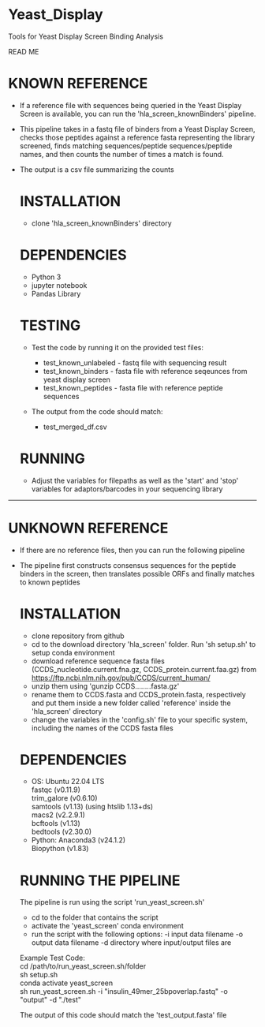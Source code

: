 # Yeast_Display
Tools for Yeast Display Screen Binding Analysis

READ ME

# KNOWN REFERENCE
- If a reference file with sequences being queried in the Yeast Display Screen is available, you can run the 'hla_screen_knownBinders' pipeline.
- This pipeline takes in a fastq file of binders from a Yeast Display Screen, checks those peptides against a reference fasta representing the library screened, finds matching sequences/peptide sequences/peptide names, and then counts the number of times a match is found.
- The output is a csv file summarizing the counts

  # INSTALLATION
  - clone 'hla_screen_knownBinders' directory
  
  # DEPENDENCIES
  - Python 3
  - jupyter notebook
  - Pandas Library
 
  # TESTING
  - Test the code by running it on the provided test files:
    - test_known_unlabeled - fastq file with sequencing result
    - test_known_binders - fasta file with reference seqeunces from yeast display screen
    - test_known_peptides - fasta file with reference peptide sequences
  
  - The output from the code should match:
    - test_merged_df.csv
 
  # RUNNING
  - Adjust the variables for filepaths as well as the 'start' and 'stop' variables for adaptors/barcodes in your sequencing library

_________________________________________________________________________________________________________________________________________________________________

# UNKNOWN REFERENCE
- If there are no reference files, then you can run the following pipeline
- The pipeline first constructs consensus sequences for the peptide binders in the screen, then translates possible ORFs and finally matches to known peptides

	# INSTALLATION
	- clone repository from github
	- cd to the download directory 'hla_screen' folder. Run 'sh setup.sh' to setup conda environment
	- download reference sequence fasta files (CCDS_nucleotide.current.fna.gz, CCDS_protein.current.faa.gz) from https://ftp.ncbi.nlm.nih.gov/pub/CCDS/current_human/
	- 	unzip them using 'gunzip CCDS........fasta.gz'
	- 	rename them to CCDS.fasta and CCDS_protein.fasta, respectively and put them inside a new folder called 'reference' inside the 'hla_screen' directory
	- change the variables in the 'config.sh' file to your specific system, including the names of the CCDS fasta files
	
	# DEPENDENCIES
	- OS: Ubuntu 22.04 LTS  
		fastqc (v0.11.9)  
		trim_galore (v0.6.10)  
		samtools (v1.13) (using htslib 1.13+ds)  
		macs2 (v2.2.9.1)  
		bcftools (v1.13)  
		bedtools (v2.30.0)  
	- Python: Anaconda3 (v24.1.2)  
		Biopython (v1.83)  
	
	# RUNNING THE PIPELINE
	The pipeline is run using the script 'run_yeast_screen.sh'
	- cd to the folder that contains the script
	- activate the 'yeast_screen' conda environment
	- run the script with the following options:
		-i	input data filename
		-o	output data filename
		-d	directory where input/output files are
	
	Example Test Code:  
	cd /path/to/run_yeast_screen.sh/folder  
	sh setup.sh  
	conda activate yeast_screen  
	sh run_yeast_screen.sh -i "insulin_49mer_25bpoverlap.fastq" -o "output" -d "./test"  
	  
	The output of this code should match the 'test_output.fasta' file


